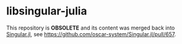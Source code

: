 # libsingular-julia

This repository is **OBSOLETE** and its content was merged back into [Singular.jl](https://github.com/oscar-system/Singular.jl),
see <https://github.com/oscar-system/Singular.jl/pull/657>.
